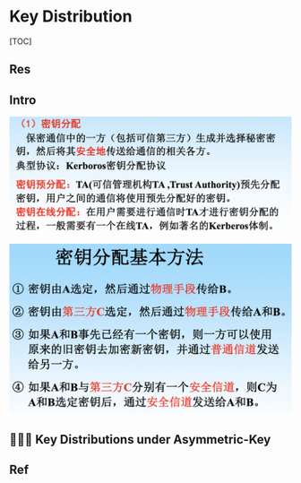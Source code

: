# Key Distribution

[TOC]



## Res


## Intro

![](../../../../../../Assets/Pics/Screenshot%202023-05-24%20at%203.14.20%20PM.png)


![](../../../../../../Assets/Pics/Screenshot%202023-05-24%20at%203.13.37%20PM.png)



## 🧑🏻‍🎤 Key Distributions under Asymmetric-Key 






## Ref

